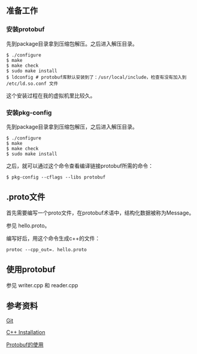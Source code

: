 ## 准备工作

### 安装protobuf

先到package目录拿到压缩包解压。之后进入解压目录。

```
$ ./configure
$ make
$ make check
$ sudo make install
$ ldconfig # protobuf库默认安装到了：/usr/local/include，检查有没有加入到 /etc/ld.so.conf 文件
```

这个安装过程在我的虚拟机里比较久。

### 安装pkg-config

先到package目录拿到压缩包解压，之后进入解压目录。


```shell
$ ./configure
$ make
$ make check
$ sudo make install
```

之后，就可以通过这个命令查看编译链接protobuf所需的命令：

```
$ pkg-config --cflags --libs protobuf
```

## .proto文件

首先需要编写一个proto文件，在protobuf术语中，结构化数据被称为Message。

参见 hello.proto。

编写好后，用这个命令生成c++的文件：

```
protoc --cpp_out=. hello.proto
```

## 使用protobuf

参见 writer.cpp 和 reader.cpp

## 参考资料

[Git](https://github.com/google/protobuf)

[C++ Installation](https://github.com/google/protobuf/blob/master/src/README.md)

[Protobuf的使用](https://www.ibm.com/developerworks/cn/linux/l-cn-gpb/index.html)
